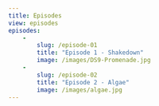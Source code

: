 ```yaml
---
title: Episodes
view: episodes
episodes:
    - 
        slug: /episode-01
        title: "Episode 1 - Shakedown"
        image: /images/DS9-Promenade.jpg
    - 
        slug: /episode-02
        title: "Episode 2 - Algae"
        image: /images/algae.jpg
---
```

        

